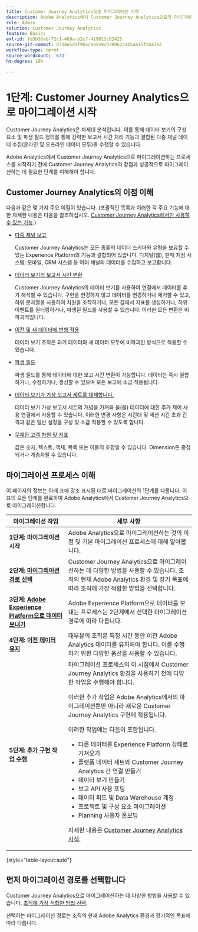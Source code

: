 ```yaml
---
title: Customer Journey Analytics으로 마이그레이션 시작
description: Adobe Analytics에서 Customer Journey Analytics으로의 마이그레이션 계획
role: Admin
solution: Customer Journey Analytics
feature: Basics
exl-id: fd3b36ab-72c1-469a-b2c7-419813c82425
source-git-commit: d734e5daf9b5c9a559c0390622ab5aa15f2aa7a2
workflow-type: tm+mt
source-wordcount: '633'
ht-degree: 10%

---
```


# 1단계: Customer Journey Analytics으로 마이그레이션 시작

Customer Journey Analytics은 차세대 분석입니다. 이를 통해 데이터 보기의 구성 요소 및 파생 필드 정의를 통해 강력한 보고서 시간 처리 기능과 결합된 다중 채널 데이터 수집(온라인 및 오프라인 데이터 모두)을 수행할 수 있습니다.

Adobe Analytics에서 Customer Journey Analytics으로 마이그레이션하는 프로세스를 시작하기 전에 Customer Journey Analytics의 장점과 성공적으로 마이그레이션하는 데 필요한 단계를 이해해야 합니다.

## Customer Journey Analytics의 이점 이해

다음과 같은 몇 가지 주요 이점이 있습니다. (포괄적인 목록과 이러한 각 주요 기능에 대한 자세한 내용은 다음을 참조하십시오. [Customer Journey Analytics에서만 사용할 수 있는 기능](/help/getting-started/aa-vs-cja/cja-aa.md#adobe-customer-journey-analytics-features-not-available-in-adobe-analytics).)

* [다중 채널 보고](/help/getting-started/aa-to-cja-user.md#changes-to-data-architecture)

  Customer Journey Analytics는 모든 종류의 데이터 스키마와 유형을 보유할 수 있는 Experience Platform의 기능과 결합되어 있습니다. 디지털(웹), 판매 지점 시스템, 모바일, CRM 시스템 등 여러 채널의 데이터를 수집하고 보고합니다.

* [데이터 보기의 보고서 시간 변환](/help/getting-started/aa-vs-cja/vrs-dataview-sandbox-adc.md#customer-journey-analytics-data-views)

  Customer Journey Analytics의 데이터 보기를 사용하여 연결에서 데이터를 추가 해석할 수 있습니다. 구현을 변경하지 않고 데이터를 변경하거나 제거할 수 있고, 하위 문자열을 사용하여 차원을 조작하거나, 모든 값에서 지표를 생성하거나, 하위 이벤트를 필터링하거나, 파생된 필드를 사용할 수 있습니다. 이러한 모든 변환은 비파괴적입니다.

* [이전 및 새 데이터에 변형 적용](/help/getting-started/aa-vs-cja/vrs-dataview-sandbox-adc.md)

  데이터 보기 조작은 과거 데이터와 새 데이터 모두에 비파괴인 방식으로 적용할 수 있습니다.

* [파생 필드](/help/data-views/derived-fields/derived-fields.md)

  파생 필드를 통해 데이터에 대한 보고 시간 변환이 가능합니다. 데이터는 즉시 결합하거나, 수정하거나, 생성할 수 있으며 모든 보고에 소급 적용됩니다.

* [데이터 보기가 가상 보고서 세트를 대체합니다.](/help/getting-started/aa-to-cja-user.md#changes-to-the-concept-of-virtual-report-suites)

  데이터 보기 가상 보고서 세트의 개념을 가져와 을(를) 데이터에 대한 추가 제어 사용 연결에서 사용할 수 있습니다. 이러한 변경 사항은 시간대 및 세션 시간 초과 간격과 같은 일반 설정을 구성 및 소급 적용할 수 있도록 합니다.

* [무제한 고객 차원 및 지표](/help/getting-started/aa-to-cja-user.md#changes-to-the-concept-of-evars-and-props)

  값은 숫자, 텍스트, 객체, 목록 또는 이들의 조합일 수 있습니다. Dimension은 중첩되거나 계층화될 수 있습니다.

## 마이그레이션 프로세스 이해

<!-- Include a graphic of the end-to-end process, as well as links to each step of the process -->
이 페이지의 정보는 아래 표에 강조 표시된 대로 마이그레이션의 1단계를 다룹니다. 이 표의 모든 단계를 완료하여 Adobe Analytics에서 Customer Journey Analytics으로 마이그레이션합니다.

| 마이그레이션 작업 | 세부 사항 |
|---------|----------|
| <span class="preview">**1단계: 마이그레이션 시작**</span> | <span class="preview">Adobe Analytics으로 마이그레이션하는 것의 이점 및 기본 마이그레이션 프로세스에 대해 알아봅니다.</span> |
| **2단계: [마이그레이션 경로 선택](/help/getting-started/cja-migration/cja-migration-path.md)** | Customer Journey Analytics으로 마이그레이션하는 데 다양한 방법을 사용할 수 있습니다. 조직의 현재 Adobe Analytics 환경 및 장기 목표에 따라 조직에 가장 적합한 방법을 선택합니다. |
| **3단계: [Adobe Experience Platform으로 데이터 보내기](/help/getting-started/cja-migration/cja-migration-send-to-platform.md)** | Adobe Experience Platform으로 데이터를 보내는 프로세스는 2단계에서 선택한 마이그레이션 경로에 따라 다릅니다. |
| **4단계: [이전 데이터 유지](/help/getting-started/cja-migration/cja-migration-historical-data.md)** | 대부분의 조직은 특정 시간 동안 이전 Adobe Analytics 데이터를 유지해야 합니다. 이를 수행하기 위한 다양한 옵션을 사용할 수 있습니다. |
| **5단계: [추가 구현 작업 수행](/help/getting-started/cja-getting-started.md)** | 마이그레이션 프로세스의 이 시점에서 Customer Journey Analytics 환경을 사용하기 전에 다양한 작업을 수행해야 합니다.<p>이러한 추가 작업은 Adobe Analytics에서의 마이그레이션뿐만 아니라 새로운 Customer Journey Analytics 구현에 적용됩니다.</p><p>이러한 작업에는 다음이 포함됩니다.</p><ul><li>다른 데이터를 Experience Platform 상태로 가져오기</li><li>플랫폼 데이터 세트와 Customer Journey Analytics 간 연결 만들기</li><li>데이터 보기 만들기</li><li>보고 API 사용 포팅</li><li>데이터 피드 및 Data Warehouse 계정</li><li>프로젝트 및 구성 요소 마이그레이션</li><li>Planning 사용자 온보딩</li></ul> <p>자세한 내용은 [Customer Journey Analytics 시작](/help/getting-started/cja-getting-started.md). |

{style="table-layout:auto"}

## 먼저 마이그레이션 경로를 선택합니다

Customer Journey Analytics으로 마이그레이션하는 데 다양한 방법을 사용할 수 있습니다. [조직에 가장 적합한 방법 선택](/help/getting-started/cja-migration/cja-migration-path.md).

선택하는 마이그레이션 경로는 조직의 현재 Adobe Analytics 환경과 장기적인 목표에 따라 다릅니다.
